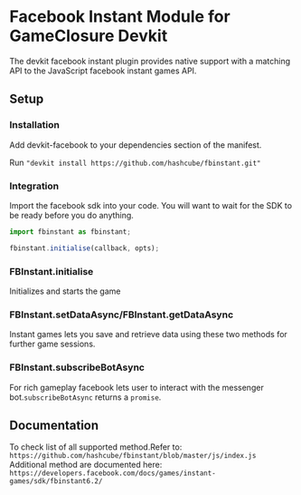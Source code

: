 Facebook Instant Module for GameClosure Devkit
===============

The devkit facebook instant plugin provides native support with a matching API to the
JavaScript facebook instant games API.

## Setup

### Installation

Add devkit-facebook to your dependencies section of the manifest.

Run
``` "devkit install https://github.com/hashcube/fbinstant.git" ```


### Integration

Import the facebook sdk into your code. You will want to wait for the SDK to
be ready before you do anything.

```javascript
import fbinstant as fbinstant;

fbinstant.initialise(callback, opts);
```

### FBInstant.initialise
Initializes and starts the game

### FBInstant.setDataAsync/FBInstant.getDataAsync

Instant games lets you save and retrieve data using these two methods for further game sessions.

### FBInstant.subscribeBotAsync

For rich gameplay facebook lets user to interact with the messenger bot.`subscribeBotAsync` returns a `promise`.

## Documentation
To check list of all supported method.Refer to:
```https://github.com/hashcube/fbinstant/blob/master/js/index.js```
Additional method are documented here:
```https://developers.facebook.com/docs/games/instant-games/sdk/fbinstant6.2/```
